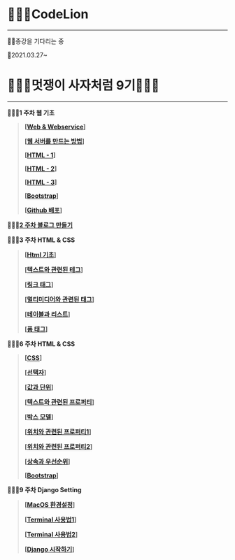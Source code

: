 # 👩🏽‍🏫CodeLion

***

🙏🏻종강을 기다리는 중

📖2021.03.27~

# 👰🏻‍♀️멋쟁이 사자처럼 9기👰🏾‍♂️

***

__👨🏽‍💻1 주차 웹 기초__

> __[[Web & Webservice](./1st/web&service.md)]__
>
> __[[웹 서버를 만드는 방법](./1st/howtomake.md)]__
>
> __[[HTML - 1](./1st/html_1)]__
>
> __[[HTML - 2](./1st/html_2.md)]__
>
> __[[HTML - 3](./1st/html_3.md)]__
>
> __[[Bootstrap](./1st/bootstrap.md)]__
>
> __[[Github 배포](./1st/githubdist.md)]__



__👨🏽‍💻[2 주차 블로그 만들기](https://dltmd202.github.io/)__



__👨🏽‍💻3 주차 HTML & CSS__

>__[[Html 기초](./3rd/basic_html.md)]__
>
>__[[텍스트와 관련된 테그](./3rd/related_text.md)]__
>
>__[[링크 태그](./3rd/link.md)]__
>
>__[[멀티미디어와 관련된 태그](./3rd/media.md)]__
>
>__[[테이블과 리스트](./3rd/table.md)]__
>
>__[[폼 태그](./3rd/form.md)]__

__👨🏽‍💻6 주차 HTML & CSS__

> __[[CSS](./6th/CSS.md)]__
>
> __[[선택자](./6th/selecter.md)]__
>
> __[[값과 단위](./6th/valueAndUnit.md)]__
>
> __[[텍스트와 관련된 프로퍼티](./6th/TextReProp.md)]__
>
> __[[박스 모델](./6th/boxModel.md)]__
>
> __[[위치와 관련된 프로퍼티1](./6th/Loc1.md)]__
>
> __[[위치와 관련된 프로퍼티2](./6th/Loc2.md)]__
>
> __[[상속과 우선순위](./6th/Loc2.md)]__
>
> __[[Bootstrap](./6th/bootstrap.md)]__

__👨🏽‍💻9 주차 Django Setting__

> __[[MacOS 환경설정](./9th/mac_setting.md)]__
>
> __[[Terminal 사용법1](./9th/terminal1.md)]__
>
> __[[Terminal 사용법2](./9th/terminal2.md)]__
>
> __[[Django 시작하기](./9th/stDj.md)]__

